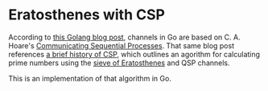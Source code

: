 # Eratosthenes with CSP

According to [this Golang blog post][goblog], channels in Go are based on C. A.
Hoare's [Communicating Sequential Processes][QSP]. That same blog post
references [a brief history of CSP][hist], which outlines an agorithm for
calculating prime numbers using the [sieve of Eratosthenes][sieve] and QSP
channels.

This is an implementation of that algorithm in Go.

[QSP]:http://www.usingcsp.com/
[goblog]:https://blog.golang.org/share-memory-by-communicating
[hist]:https://swtch.com/~rsc/thread/
[sieve]:https://en.wikipedia.org/wiki/Sieve_of_Eratosthenes